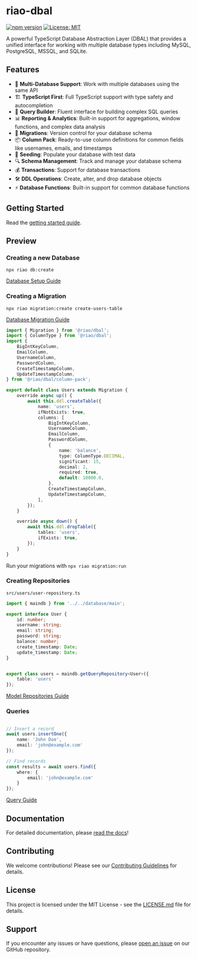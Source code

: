 # riao-dbal

[![npm version](https://badge.fury.io/js/%40riao%2Fdbal.svg)](https://badge.fury.io/js/%40riao%2Fdbal)
[![License: MIT](https://img.shields.io/badge/License-MIT-yellow.svg)](https://opensource.org/licenses/MIT)

A powerful TypeScript Database Abstraction Layer (DBAL) that provides a unified interface for working with multiple database types including MySQL, PostgreSQL, MSSQL, and SQLite.

## Features

- 🔄 **Multi-Database Support**: Work with multiple databases using the same API
- 🏗️ **TypeScript First**: Full TypeScript support with type safety and autocompletion
- 🔨 **Query Builder**: Fluent interface for building complex SQL queries
- 📊 **Reporting & Analytics**: Built-in support for aggregations, window functions, and complex data analysis
- 🚀 **Migrations**: Version control for your database schema
- 📦 **Column Pack**: Ready-to-use column definitions for common fields like usernames, emails, and timestamps
- 🌱 **Seeding**: Populate your database with test data
- 🔍 **Schema Management**: Track and manage your database schema
- 💰 **Transactions**: Support for database transactions
- 🛠️ **DDL Operations**: Create, alter, and drop database objects
- ⚡ **Database Functions**: Built-in support for common database functions


## Getting Started

Read the [getting started guide](https://stateless-studio.atlassian.net/wiki/spaces/Riao/pages/294916/Guide).

## Preview

### Creating a new Database

`npx riao db:create`

[Database Setup Guide](https://stateless-studio.atlassian.net/wiki/spaces/Riao/pages/328113/Setup+a+Database)

### Creating a Migration

`npx riao migration:create create-users-table`

[Database Migration Guide](https://stateless-studio.atlassian.net/wiki/spaces/Riao/pages/328666/Building+a+Database+Schema)

```typescript
import { Migration } from '@riao/dbal';
import { ColumnType } from '@riao/dbal';
import {
	BigIntKeyColumn,
	EmailColumn,
	UsernameColumn,
	PasswordColumn,
	CreateTimestampColumn,
	UpdateTimestampColumn,
} from '@riao/dbal/column-pack';

export default class Users extends Migration {
	override async up() {
		await this.ddl.createTable({
			name: 'users',
			ifNotExists: true,
			columns: [
				BigIntKeyColumn,
				UsernameColumn,
				EmailColumn,
				PasswordColumn,
				{
					name: 'balance',
					type: ColumnType.DECIMAL,
					significant: 15,
					decimal: 2,
					required: true,
					default: 10000.0,
				},
				CreateTimestampColumn,
				UpdateTimestampColumn,
			],
		});
	}

	override async down() {
		await this.ddl.dropTable({
			tables: 'users',
			ifExists: true,
		});
	}
}

```

Run your migrations with 
`npx riao migration:run`

### Creating Repositories

`src/users/user-repository.ts`
```typescript
import { maindb } from '../../database/main';

export interface User {
	id: number;
	username: string;
	email: string;
	password: string;
	balance: number;
	create_timestamp: Date;
	update_timestamp: Date;
}


export class users = maindb.getQueryRepository<User>({
	table: 'users'
});
```

[Model Repositories Guide](https://stateless-studio.atlassian.net/wiki/spaces/Riao/pages/753686/Model+Repositories)

### Queries

```typescript

// Insert a record
await users.insertOne({
    name: 'John Doe',
    email: 'john@example.com'
});

// Find records
const results = await users.find({
    where: {
        email: 'john@example.com'
    }
});
```

[Query Guide](https://stateless-studio.atlassian.net/wiki/spaces/Riao/pages/99430/Querying+the+Database)

## Documentation

For detailed documentation, please [read the docs](https://stateless-studio.atlassian.net/wiki/spaces/Riao/pages/295404/Docs)!

## Contributing

We welcome contributions! Please see our [Contributing Guidelines](docs/contributing/contributing.md) for details.

## License

This project is licensed under the MIT License - see the [LICENSE.md](LICENSE.md) file for details.

## Support

If you encounter any issues or have questions, please [open an issue](https://github.com/riao-project/riao-dbal/issues) on our GitHub repository.
